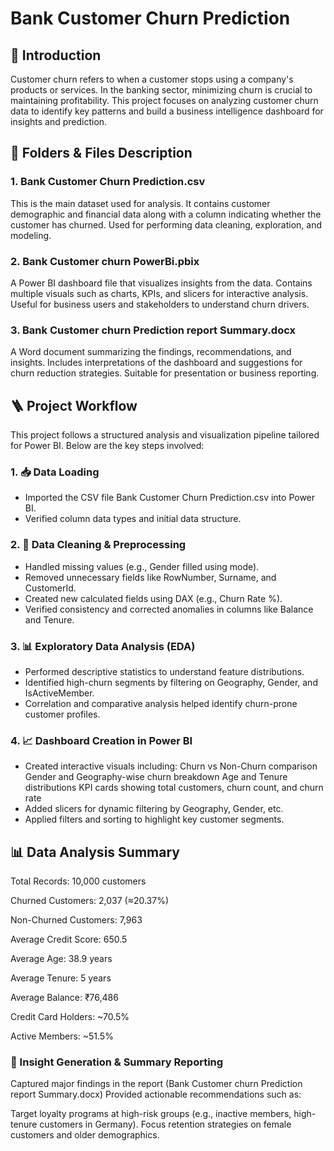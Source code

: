 # Bank Customer Churn Prediction
## 📝 Introduction
Customer churn refers to when a customer stops using a company's products or services. In the banking sector, minimizing churn is crucial to maintaining profitability. This project focuses on analyzing customer churn data to identify key patterns and build a business intelligence dashboard for insights and prediction.
## 📁 Folders & Files Description
###  1. Bank Customer Churn Prediction.csv
This is the main dataset used for analysis.
It contains customer demographic and financial data along with a column indicating whether the customer has churned.
Used for performing data cleaning, exploration, and modeling.
### 2. Bank Customer churn PowerBi.pbix
A Power BI dashboard file that visualizes insights from the data.
Contains multiple visuals such as charts, KPIs, and slicers for interactive analysis.
Useful for business users and stakeholders to understand churn drivers.
### 3. Bank Customer churn Prediction report Summary.docx
A Word document summarizing the findings, recommendations, and insights.
Includes interpretations of the dashboard and suggestions for churn reduction strategies.
Suitable for presentation or business reporting.
## 🪜 Project Workflow 
This project follows a structured analysis and visualization pipeline tailored for Power BI. Below are the key steps involved:
### 1. 📥 Data Loading
* Imported the CSV file Bank Customer Churn Prediction.csv into Power BI.
* Verified column data types and initial data structure.
### 2. 🧹 Data Cleaning & Preprocessing
* Handled missing values (e.g., Gender filled using mode).
* Removed unnecessary fields like RowNumber, Surname, and CustomerId.
* Created new calculated fields using DAX (e.g., Churn Rate %).
* Verified consistency and corrected anomalies in columns like Balance and Tenure.
### 3. 📊 Exploratory Data Analysis (EDA)
* Performed descriptive statistics to understand feature distributions.
* Identified high-churn segments by filtering on Geography, Gender, and IsActiveMember.
* Correlation and comparative analysis helped identify churn-prone customer profiles.
### 4. 📈 Dashboard Creation in Power BI
* Created interactive visuals including:
      Churn vs Non-Churn comparison
      Gender and Geography-wise churn breakdown
      Age and Tenure distributions
      KPI cards showing total customers, churn count, and churn rate
* Added slicers for dynamic filtering by Geography, Gender, etc.
* Applied filters and sorting to highlight key customer segments.

## 📊 Data Analysis Summary
Total Records: 10,000 customers

Churned Customers: 2,037 (≈20.37%)

Non-Churned Customers: 7,963

Average Credit Score: 650.5

Average Age: 38.9 years

Average Tenure: 5 years

Average Balance: ₹76,486

Credit Card Holders: ~70.5%

Active Members: ~51.5%
### 🧾 Insight Generation & Summary Reporting
Captured major findings in the report (Bank Customer churn Prediction report Summary.docx)
Provided actionable recommendations such as:

Target loyalty programs at high-risk groups (e.g., inactive members, high-tenure customers in Germany).
Focus retention strategies on female customers and older demographics.

